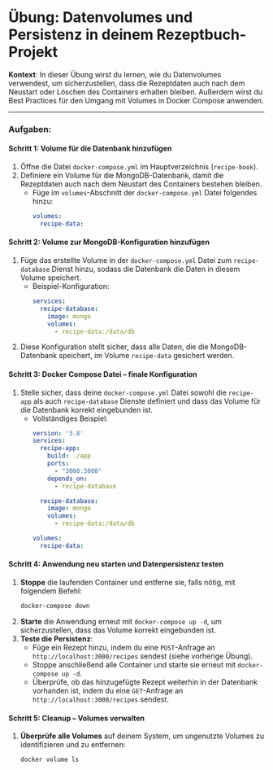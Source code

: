 # Übung: Datenvolumes und Persistenz in deinem Rezeptbuch-Projekt

**Kontext**: In dieser Übung wirst du lernen, wie du Datenvolumes verwendest, um sicherzustellen, dass die Rezeptdaten auch nach dem Neustart oder Löschen des Containers erhalten bleiben. Außerdem wirst du Best Practices für den Umgang mit Volumes in Docker Compose anwenden.

---

### Aufgaben:

#### Schritt 1: Volume für die Datenbank hinzufügen
1. Öffne die Datei `docker-compose.yml` im Hauptverzeichnis (`recipe-book`).
2. Definiere ein Volume für die MongoDB-Datenbank, damit die Rezeptdaten auch nach dem Neustart des Containers bestehen bleiben.
   - Füge im `volumes`-Abschnitt der `docker-compose.yml` Datei folgendes hinzu:
     ```yaml
     volumes:
       recipe-data:
     ```

#### Schritt 2: Volume zur MongoDB-Konfiguration hinzufügen
1. Füge das erstellte Volume in der `docker-compose.yml` Datei zum `recipe-database` Dienst hinzu, sodass die Datenbank die Daten in diesem Volume speichert.
   - Beispiel-Konfiguration:
     ```yaml
     services:
       recipe-database:
         image: mongo
         volumes:
           - recipe-data:/data/db
     ```
2. Diese Konfiguration stellt sicher, dass alle Daten, die die MongoDB-Datenbank speichert, im Volume `recipe-data` gesichert werden.

#### Schritt 3: Docker Compose Datei – finale Konfiguration
1. Stelle sicher, dass deine `docker-compose.yml` Datei sowohl die `recipe-app` als auch `recipe-database` Dienste definiert und dass das Volume für die Datenbank korrekt eingebunden ist.
   - Vollständiges Beispiel:
     ```yaml
     version: '3.8'
     services:
       recipe-app:
         build: ./app
         ports:
           - "3000:3000"
         depends_on:
           - recipe-database

       recipe-database:
         image: mongo
         volumes:
           - recipe-data:/data/db

     volumes:
       recipe-data:
     ```

#### Schritt 4: Anwendung neu starten und Datenpersistenz testen
1. **Stoppe** die laufenden Container und entferne sie, falls nötig, mit folgendem Befehl:
    ```bash
    docker-compose down
    ```
2. **Starte** die Anwendung erneut mit `docker-compose up -d`, um sicherzustellen, dass das Volume korrekt eingebunden ist.
3. **Teste die Persistenz**:
   - Füge ein Rezept hinzu, indem du eine `POST`-Anfrage an `http://localhost:3000/recipes` sendest (siehe vorherige Übung).
   - Stoppe anschließend alle Container und starte sie erneut mit `docker-compose up -d`.
   - Überprüfe, ob das hinzugefügte Rezept weiterhin in der Datenbank vorhanden ist, indem du eine `GET`-Anfrage an `http://localhost:3000/recipes` sendest.

#### Schritt 5: Cleanup – Volumes verwalten
1. **Überprüfe alle Volumes** auf deinem System, um ungenutzte Volumes zu identifizieren und zu entfernen:
   ```bash
   docker volume ls
   ```
